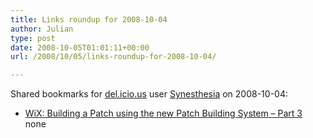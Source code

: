```yaml
---
title: Links roundup for 2008-10-04
author: Julian
type: post
date: 2008-10-05T01:01:11+00:00
url: /2008/10/05/links-roundup-for-2008-10-04/

---
```

Shared bookmarks for [del.icio.us][1] user [Synesthesia][2] on 2008-10-04:

  * [WiX: Building a Patch using the new Patch Building System &#8211; Part 3][3] 
    none</li> </ul>

 [1]: https://del.icio.us/
 [2]: https://del.icio.us/synesthesia
 [3]: https://blogs.msdn.com/pmarcu/archive/2007/06/28/sample-patch.aspx